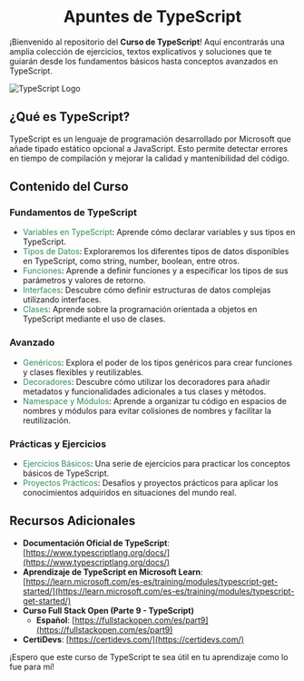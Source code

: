 <h1 align="center">Apuntes de TypeScript</h1>

¡Bienvenido al repositorio del **Curso de TypeScript**! Aquí encontrarás una amplia colección de ejercicios, textos explicativos y soluciones que te guiarán desde los fundamentos básicos hasta conceptos avanzados en TypeScript.

![TypeScript Logo](https://upload.wikimedia.org/wikipedia/commons/4/4c/Typescript_logo_2020.svg)

## ¿Qué es TypeScript?

TypeScript es un lenguaje de programación desarrollado por Microsoft que añade tipado estático opcional a JavaScript. Esto permite detectar errores en tiempo de compilación y mejorar la calidad y mantenibilidad del código.

## Contenido del Curso

### Fundamentos de TypeScript

- <span style="color:#2E8B57;">Variables en TypeScript</span>: Aprende cómo declarar variables y sus tipos en TypeScript.
- <span style="color:#2E8B57;">Tipos de Datos</span>: Exploraremos los diferentes tipos de datos disponibles en TypeScript, como string, number, boolean, entre otros.
- <span style="color:#2E8B57;">Funciones</span>: Aprende a definir funciones y a especificar los tipos de sus parámetros y valores de retorno.
- <span style="color:#2E8B57;">Interfaces</span>: Descubre cómo definir estructuras de datos complejas utilizando interfaces.
- <span style="color:#2E8B57;">Clases</span>: Aprende sobre la programación orientada a objetos en TypeScript mediante el uso de clases.

### Avanzado

- <span style="color:#2E8B57;">Genéricos</span>: Explora el poder de los tipos genéricos para crear funciones y clases flexibles y reutilizables.
- <span style="color:#2E8B57;">Decoradores</span>: Descubre cómo utilizar los decoradores para añadir metadatos y funcionalidades adicionales a tus clases y métodos.
- <span style="color:#2E8B57;">Namespace y Módulos</span>: Aprende a organizar tu código en espacios de nombres y módulos para evitar colisiones de nombres y facilitar la reutilización.

### Prácticas y Ejercicios

- <span style="color:#2E8B57;">Ejercicios Básicos</span>: Una serie de ejercicios para practicar los conceptos básicos de TypeScript.
- <span style="color:#2E8B57;">Proyectos Prácticos</span>: Desafíos y proyectos prácticos para aplicar los conocimientos adquiridos en situaciones del mundo real.

## Recursos Adicionales

- **Documentación Oficial de TypeScript**: [https://www.typescriptlang.org/docs/](https://www.typescriptlang.org/docs/)
- **Aprendizaje de TypeScript en Microsoft Learn**: [https://learn.microsoft.com/es-es/training/modules/typescript-get-started/](https://learn.microsoft.com/es-es/training/modules/typescript-get-started/)
- **Curso Full Stack Open (Parte 9 - TypeScript)**
  - **Español**: [https://fullstackopen.com/es/part9](https://fullstackopen.com/es/part9)
- **CertiDevs**: [https://certidevs.com/](https://certidevs.com/)

¡Espero que este curso de TypeScript te sea útil en tu aprendizaje como lo fue para mí!
